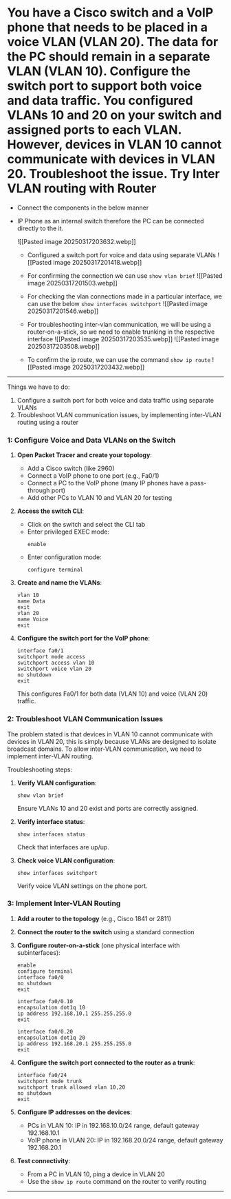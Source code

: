 
# You have a Cisco switch and a VoIP phone that needs to be placed in a voice VLAN (VLAN 20). The data for the PC should remain in a separate VLAN (VLAN 10). Configure the switch port to support both voice and data traffic. You configured VLANs 10 and 20 on your switch and assigned ports to each VLAN. However, devices in VLAN 10 cannot communicate with devices in VLAN 20. Troubleshoot the issue. Try Inter VLAN routing with Router


 -  Connect the components in the below manner
 - IP Phone as an internal switch therefore the PC can be connected directly to the it.

	![[Pasted image 20250317203632.webp]]

	- Configured a switch port for voice and data using separate VLANs
	![[Pasted image 20250317201418.webp]]

	- For confirming the connection we can use `show vlan brief`
	![[Pasted image 20250317201503.webp]]
	- For checking the vlan connections made in a particular interface, we can use the below `show interfaces switchport`
	![[Pasted image 20250317201546.webp]]

	- For troubleshooting inter-vlan communication, we will be using a router-on-a-stick, so we need to enable trunking in the respective interface 
	![[Pasted image 20250317203535.webp]]
	![[Pasted image 20250317203508.webp]]

	- To confirm the ip route, we can use the command `show ip route`
	![[Pasted image 20250317203432.webp]]

---

Things we have to do: 

1. Configure a switch port for both voice and data traffic using separate VLANs
2. Troubleshoot VLAN communication issues, by implementing inter-VLAN routing using a router



### 1: Configure Voice and Data VLANs on the Switch

1. **Open Packet Tracer and create your topology**:
    - Add a Cisco switch (like 2960)
    - Connect a VoIP phone to one port (e.g., Fa0/1)
    - Connect a PC to the VoIP phone (many IP phones have a pass-through port)
    - Add other PCs to VLAN 10 and VLAN 20 for testing
    
2. **Access the switch CLI**:
    - Click on the switch and select the CLI tab
    - Enter privileged EXEC mode:
        ```
        enable
        ```
    - Enter configuration mode:
        ```
        configure terminal
		```
		
3. **Create and name the VLANs**:
    ```
    vlan 10
    name Data
    exit
    vlan 20
    name Voice
    exit
    ```
    
4. **Configure the switch port for the VoIP phone**:
    ```
    interface fa0/1
    switchport mode access
    switchport access vlan 10
    switchport voice vlan 20
    no shutdown
    exit
    ```
    
    This configures Fa0/1 for both data (VLAN 10) and voice (VLAN 20) traffic.
    

### 2: Troubleshoot VLAN Communication Issues

The problem stated is that devices in VLAN 10 cannot communicate with devices in VLAN 20, this is simply because VLANs are designed to isolate broadcast domains. To allow inter-VLAN communication, we need to implement inter-VLAN routing.

Troubleshooting steps:

1. **Verify VLAN configuration**:
    ```
    show vlan brief
    ```
    Ensure VLANs 10 and 20 exist and ports are correctly assigned.
    
2. **Verify interface status**:
    ```
    show interfaces status
    ```
    Check that interfaces are up/up.
    
3. **Check voice VLAN configuration**:
    ```
    show interfaces switchport
    ```
    Verify voice VLAN settings on the phone port.
    

### 3: Implement Inter-VLAN Routing

1. **Add a router to the topology** (e.g., Cisco 1841 or 2811)
2. **Connect the router to the switch** using a standard connection
3. **Configure router-on-a-stick** (one physical interface with subinterfaces):
    ```
    enable
    configure terminal
    interface fa0/0
    no shutdown
    exit
    
    interface fa0/0.10
    encapsulation dot1q 10
    ip address 192.168.10.1 255.255.255.0
    exit
    
    interface fa0/0.20
    encapsulation dot1q 20
    ip address 192.168.20.1 255.255.255.0
    exit
    ```
    
4. **Configure the switch port connected to the router as a trunk**:
    ```
    interface fa0/24
    switchport mode trunk
    switchport trunk allowed vlan 10,20
    no shutdown
    exit
    ```
    
5. **Configure IP addresses on the devices**:
    - PCs in VLAN 10: IP in 192.168.10.0/24 range, default gateway 192.168.10.1
    - VoIP phone in VLAN 20: IP in 192.168.20.0/24 range, default gateway 192.168.20.1
6. **Test connectivity**:
    - From a PC in VLAN 10, ping a device in VLAN 20
    - Use the `show ip route` command on the router to verify routing


---
